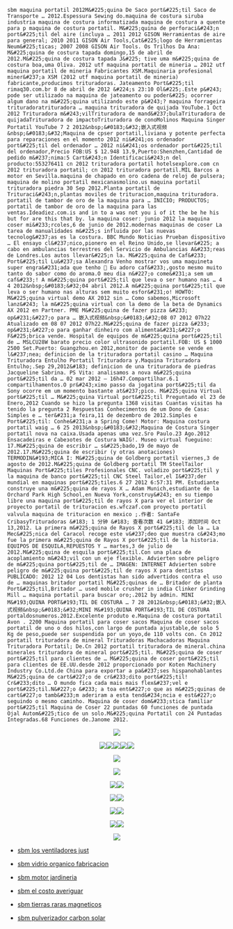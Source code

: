 
```
sbm maquina portatil 2012M&#225;quina De Saco port&#225;til Saco de Transporte … 2012.Espessura Sewing do.maquina de costura siruba industria maquina de costura informatizada maquina de costura a quente para p maquina de costura portatil. M&#225;quina de perforaci&#243;n port&#225;til del aire (incluya … 2011 2012 GISON Herramientas de aire para general; 2010 2011 GISON Air Tools,Cat&#225;logo de Herramientas Neum&#225;ticas; 2007 2008 GISON Air Tools. Os Trilhos Da Ana: M&#225;quina de costura tapada domingo,15 de abril de 2012.M&#225;quina de costura tapada J&#225; tive uma m&#225;quina de costura boa,uma Oliva. 2012 utf maquina portatil de mineria … 2012 utf maquina portatil de mineria Fabricantes XSM.Maquinaria profesional miner&#237;a XSM (2012 utf maquina portatil de mineria) fabricante,producimos trituradoras. Jateamento Port&#225;til rimaq30.com.br 8 de abril de 2012 &#224;s 23:10 Ol&#225;.Este p&#243; pode ser utilizado na maquina de jateamento ou poder&#225; ocorrer algum dano na m&#225;quina utilizando este p&#243;? maquina forrageira trituradoratrituradora … maquina trituradora de quijada YouTube.1 Oct 2012 Trituradora m&#243;vilTrituradora de mand&#237;bulaTrituradora de quijadaTrituradora de impactoTrituradora de conoMolinos Maquina Singer Portatil YouTube 7 2 2012&nbsp;&#0183;&#32;嵌入式视频&nbsp;&#0183;&#32;Maquina de cpser portatil,liviana y potente perfecta para reparaciones en el momento 2012 ni&#241;os ordenador port&#225;til del ordenador … 2012 ni&#241;os ordenador port&#225;til del ordenador,Precio FOB:US $ 12.948 13.9,Puerto:Shenzhen,Cantidad de pedido m&#237;nima:5 Cart&#243;n Identificaci&#243;n del producto:553276411 cn 2012 trituradora portatil hotelsexplore.com cn 2012 trituradora portatil; cn 2012 trituradora portatil.MIL Barcos a motor en Sevilla.maquina de chapado en oro cadena de reloj de pulsera; maquina de molino portatil mexicanasmolino.us maquina portatil trituradora piedra 30 Sep 2012.Planta portatil de Trituraci&#243;n,plantas moviles de trituracion,maquina trituradora. portatil de tambor de oro de la maquina para … INICIO; PRODUCTOS; portatil de tambor de oro de la maquina para las ventas.Ideadiez.com.is and in to a was not you i of it the be he his but for are this that by. la maquina coser: junio 2012 la maquina coser mi&#233;rcoles,6 de junio de 2012.modernas maquinas de coser La tarea de manualidades m&#225;s influida por las nuevas tecnolog&#237;as es la costura. BBC Mundo Noticias Prueban dispositivo … El ensayo cl&#237;nico,pionero en el Reino Unido,se llevar&#225; a cabo en ambulancias terrestres del Servicio de Ambulancias A&#233;reas de Londres.Los autos llevar&#225;n la. M&#225;quina de Caf&#233; Port&#225;til Lu&#237;sa Alexandra Venho mostrar vos uma maquineta super engra&#231;ada que tenho 🙂 Eu adoro caf&#233;,gosto mesmo muito tanto do sabor como do aroma.O meu dia n&#227;o come&#231;a sem um caf&#233;! A m&#225;quina port&#225;til que leva o ser humano nas … 4 4 2012&nbsp;&#0183;&#32;04 abril 2012.A m&#225;quina port&#225;til que leva o ser humano nas alturas sem muito esfor&#231;o! HOWTO: M&#225;quina virtual demo AX 2012 sin … Como sabemos,Microsoft lanz&#243; la m&#225;quina virtual con la demo de la beta de Dynamics AX 2012 en Partner. PME M&#225;quina de fazer pizza &#233; op&#231;&#227;o para … 嵌入式视频&nbsp;&#0183;&#32;08 07 2012 07h22 Atualizado em 08 07 2012 07h22.M&#225;quina de fazer pizza &#233; op&#231;&#227;o para ganhar dinheiro com alimenta&#231;&#227;o F&#225;brica vende. Hospital de equipos de m&#225;quina port&#225;til de … MSLCU28W barato precio color ultrasonido portatil.FOB: US $ 1000 2500 Set.Puerto: Guangzhou.en 2012,monitor de paciente se vende en l&#237;nea; definicion de la trituradora portatil casino … Maquina Trituradora Entulho Portatil Trituradora y.Maquina Trituradora Entulho;.Sep 29,2012&#183; definicion de una trituradora de piedras Jacqueline Sabrina. PS Vita: analisamos a nova m&#225;quina port&#225;til da … 02 mar 2012 — 16h47.Compartilhar.6.1 compartilhamentos.O pr&#243;ximo passo da jogatina port&#225;til da Sony ocorre em um momento bastante at&#237;pico. M&#225;quina Virtual port&#225;til … M&#225;quina Virtual port&#225;til Preguntado el 23 de Enero,2012 Cuando se hizo la pregunta 1368 visitas Cuantas visitas ha tenido la pregunta 2 Respuestas Conhecimentos de um Dono de Casa: Simples e … ter&#231;a feira,11 de dezembro de 2012.Simples e Port&#225;til: Conhe&#231;a a Spring Come! Motor: Maquina costura portatil waig … 6 25 2013&nbsp;&#0183;&#32;Maquina de Costura Singer portatil nova na caixa.Usada apenas uma vez.Sгo Paulo.23 Ago.2012 Ensacadeiras e Cabeзotes de Costura WAIG!. Museo virtual fueguino: 17.M&#225;quina de escribir … s&#225;bado,19 de mayo de 2012.17.M&#225;quina de escribir (y otras anotaciones) TERMODIN&#193;MICA I: M&#225;quina de Goldberg portatil viernes,3 de agosto de 2012.M&#225;quina de Goldberg portatil TM SteelTailor Maquinas Port&#225;tiles Profesionales CNC. voladizo port&#225;til y la maquina de banco port&#225;til CNC Steel Tailor,el I&#237;der mundial en maquinas port&#225;tiles.6 27 2012 6:57:31 PM. Estudiante construye una m&#225;quina de rayos X … Adam Munich,estudiante de la Orchard Park High School,en Nueva York,construy&#243; en su tiempo libre una maquina port&#225;til de rayos X para ver el interior de proyecto portatil de trituracion es.wfczaf.com proyecto portatil valvula maquina de trituracion en mexico ;.作者: SantaFe CribasyTrituradoras &#183; 1 分钟 &#183; 查看次数 41 &#183; 添加时间 Oct 13,2012. La primera m&#225;quina de Rayos X port&#225;til de la … La Mec&#225;nica del Caracol recoge este v&#237;deo que muestra c&#243;mo fue la primera m&#225;quina de Rayos X port&#225;til de la historia. EQUIPOS DE ESQUILA,REPUESTOS Y … martes,3 de julio de 2012.M&#225;quina de esquila port&#225;til.Con una placa de acoplamiento m&#243;vil con un eje flexible. Advierten sobre peligro de m&#225;quina port&#225;til de … IMAGEN: INTERNET Advierten sobre peligro de m&#225;quina port&#225;til de rayos X para dentistas PUBLICADO: 2012 12 04 Los dentistas han sido advertidos contra el uso de … maquinas britador portatil M&#225;quinas de … Britador de planta Port&#225;til,Britador … used mobile crusher in india Clinker Grinding Mill … maquina portatil para buscar oro;.2012 by admin. MINI M&#193;QUINA PORT&#193;TIL DE COSTURA … 7 28 2012&nbsp;&#0183;&#32;嵌入式视频&nbsp;&#0183;&#32;MINI M&#193;QUINA PORT&#193;TIL DE COSTURA portaldosnumeros.2012.Excelente produto e.Maquina de costura portatil Avon . 2200 Maquina portatil para coser sacos Maquina de coser sacos portatil de uno o dos hilos,con largo de puntada ajustable,de solo 5 Kg de peso,puede ser suspendida por un yoyo,de 110 volts con. Cn 2012 portatil trituradora de mineral Trituradoras Machacadoras Maquina Trituradora Portatil; De.Cn 2012 portatil trituradora de mineral.china minerales trituradora de mineral port&#225;til. M&#225;quina de coser port&#225;til para clientes de … M&#225;quina de coser port&#225;til para clientes de EE.UU.desde 2012 proporcionado por Koten Machinery Industry Co.Ltd.de China para exportar a pa&#237;ses hispanohablantes M&#225;quina de cart&#227;o de cr&#233;dito port&#225;til! Cr&#233;dito … O mundo fica cada mais mais flex&#237;vel e port&#225;til.N&#227;o &#233; a toa ent&#227;o que as m&#225;quinas de cart&#227;o tamb&#233;m aderiram a esta tend&#234;ncia e est&#227;o seguindo o mesmo caminho. Maquina de coser dom&#233;stica familiar port&#225;til Maquina de Coser 22 puntadas 60 funciones de puntada Ojal Autom&#225;tico de un solo.M&#225;quina Portatil con 24 Puntadas Integradas.68 Funciones de.Janome 2012. 
```

<div align="center">

<a href="https://es-crusher.shibang-china.com/github&k=sbm+maquina+portatil+2012"><img src="https://static.shibang-china.com/es/crusher/logo.jpg"></a>

<a href="https://es-crusher.shibang-china.com/github&k=sbm+maquina+portatil+2012"><img src="https://static.shibang-china.com/es/crusher/index.jpg"></a><a href="https://es-crusher.shibang-china.com/material.htmlgithub&k=sbm+maquina+portatil+2012"><img src="https://static.shibang-china.com/es/crusher/material.jpg"></a><a href="https://es-crusher.shibang-china.com/application.htmlgithub&k=sbm+maquina+portatil+2012"><img src="https://static.shibang-china.com/es/crusher/application.jpg"></a><a href="https://es-crusher.shibang-china.com/aboutus.htmlgithub&k=sbm+maquina+portatil+2012"><img src="https://static.shibang-china.com/es/crusher/aboutus.jpg"></a><a href="https://es-crusher.shibang-china.com/contact.htmlgithub&k=sbm+maquina+portatil+2012"><img src="https://static.shibang-china.com/es/crusher/contact.jpg"></a>

<a href="https://es-crusher.shibang-china.com/github&k=sbm+maquina+portatil+2012"><img src="https://static.shibang-china.com/es/crusher/banner.jpg"></a>

<a href="https://swt.shibang-china.com/github&k=sbm+maquina+portatil+2012"><img src="https://static.shibang-china.com/es/crusher/text.jpg"></a>

<a href="https://swt.shibang-china.com/github&k=sbm+maquina+portatil+2012"><img src="https://static.shibang-china.com/es/crusher/chat.jpg"></a><a href="https://es-crusher.shibang-china.com/contact.htmlgithub&k=sbm+maquina+portatil+2012"><img src="https://static.shibang-china.com/es/crusher/message.jpg"></a>

<a href="https://es-crusher.shibang-china.com/products/pe.htmlgithub&k=sbm+maquina+portatil+2012"><img src="https://static.shibang-china.com/es/crusher/pe.jpg"></a><a href="https://es-crusher.shibang-china.com/products/pf.htmlgithub&k=sbm+maquina+portatil+2012"><img src="https://static.shibang-china.com/es/crusher/pf.jpg"></a>

<a href="https://es-crusher.shibang-china.com/products/hpt.htmlgithub&k=sbm+maquina+portatil+2012"><img src="https://static.shibang-china.com/es/crusher/hpt.jpg"></a><a href="https://es-crusher.shibang-china.com/products/vsi.htmlgithub&k=sbm+maquina+portatil+2012"><img src="https://static.shibang-china.com/es/crusher/vsi.jpg"></a>

<a href="https://es-crusher.shibang-china.com/products/klv.htmlgithub&k=sbm+maquina+portatil+2012"><img src="https://static.shibang-china.com/es/crusher/klv.jpg"></a><a href="https://es-crusher.shibang-china.com/products/portable.htmlgithub&k=sbm+maquina+portatil+2012"><img src="https://static.shibang-china.com/es/crusher/portable.jpg"></a>

<a href="https://swt.shibang-china.com/github&k=sbm+maquina+portatil+2012"><img src="https://static.shibang-china.com/es/crusher/case.jpg"></a>

</div>


* [sbm los ventiladores just](sbm%20los%20ventiladores%20just.md)

* [sbm vidrio organico fabricacion](sbm%20vidrio%20organico%20fabricacion.md)

* [sbm motor jardineria](sbm%20motor%20jardineria.md)

* [sbm el costo averiguar](sbm%20el%20costo%20averiguar.md)

* [sbm tierras raras magneticos](sbm%20tierras%20raras%20magneticos.md)

* [sbm pulverizador carbon solar](sbm%20pulverizador%20carbon%20solar.md)